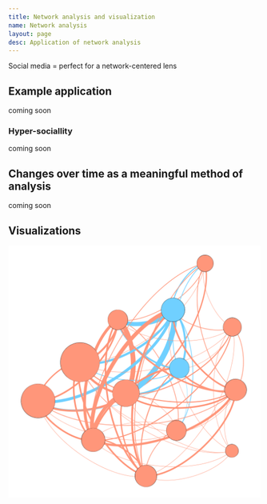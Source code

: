 ```yaml
---
title: Network analysis and visualization
name: Network analysis
layout: page
desc: Application of network analysis
---
```

Social media = perfect for a network-centered lens



<h2>Example application</h2>

coming soon

<h3>Hyper-sociallity</h3>

coming soon

<h2>Changes over time as a meaningful method of analysis</h2>

coming soon

<h2>Visualizations</h2>

![network](/assets/images/network_1.png)
